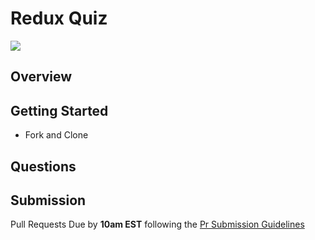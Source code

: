 # Redux Quiz

![](https://chriscourses.com/img/blog/redux/redux.jpg)

## Overview

## Getting Started

- Fork and Clone

## Questions

## Submission

Pull Requests Due by **10am EST** following the [Pr Submission Guidelines](https://github.com/SEI-R-1-25/template_pull_request)
